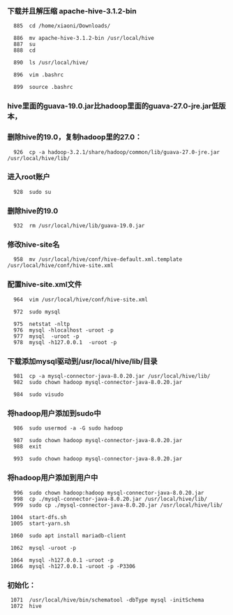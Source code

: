        
  ### 下载并且解压缩 apache-hive-3.1.2-bin
```
  885  cd /home/xiaoni/Downloads/
  
  886  mv apache-hive-3.1.2-bin /usr/local/hive
  887  su
  888  cd

  890  ls /usr/local/hive/
  
  896  vim .bashrc
  
  899  source .bashrc
```
  
  ### hive里面的guava-19.0.jar比hadoop里面的guava-27.0-jre.jar低版本，
  
  ### 删除hive的19.0，复制hadoop里的27.0：
  
```
  926  cp -a hadoop-3.2.1/share/hadoop/common/lib/guava-27.0-jre.jar /usr/local/hive/lib/
```

  ### 进入root账户

```
  928  sudo su
```
  
  ### 删除hive的19.0
```
  932  rm /usr/local/hive/lib/guava-19.0.jar 
```
  
  ### 修改hive-site名
```
  958  mv /usr/local/hive/conf/hive-default.xml.template /usr/local/hive/conf/hive-site.xml
```
  
  ### 配置hive-site.xml文件
```
  964  vim /usr/local/hive/conf/hive-site.xml  
  
  972  sudo mysql
  
  975  netstat -nltp
  976  mysql -hlocalhost -uroot -p
  977  mysql  -uroot -p
  978  mysql -h127.0.0.1  -uroot -p
```
  
  ### 下载添加mysql驱动到/usr/local/hive/lib/目录
```
  981  cp -a mysql-connector-java-8.0.20.jar /usr/local/hive/lib/
  982  sudo chown hadoop mysql-connector-java-8.0.20.jar 
  
  984  sudo visudo 
```
  
  ### 将hadoop用户添加到sudo中
```
  986  sudo usermod -a -G sudo hadoop
  
  987  sudo chown hadoop mysql-connector-java-8.0.20.jar 
  988  exit
  
  993  sudo chown hadoop mysql-connector-java-8.0.20.jar 
```
  
  ### 将hadoop用户添加到用户中
```
  996  sudo chown hadoop:hadoop mysql-connector-java-8.0.20.jar 
  998  cp ./mysql-connector-java-8.0.20.jar /usr/local/hive/lib/
  999  sudo cp ./mysql-connector-java-8.0.20.jar /usr/local/hive/lib/
 
 1004  start-dfs.sh
 1005  start-yarn.sh
  
 1060  sudo apt install mariadb-client

 1062  mysql -uroot -p

 1064  mysql -h127.0.0.1 -uroot -p
 1066  mysql -h127.0.0.1 -uroot -p -P3306
```
 
 ### 初始化： 
```
 1071  /usr/local/hive/bin/schematool -dbType mysql -initSchema
 1072  hive
```
